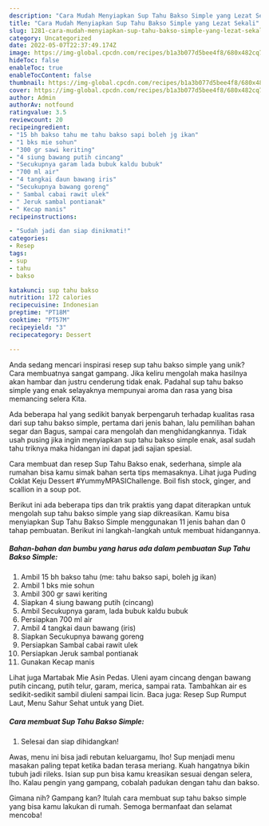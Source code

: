 ```yaml
---
description: "Cara Mudah Menyiapkan Sup Tahu Bakso Simple yang Lezat Sekali"
title: "Cara Mudah Menyiapkan Sup Tahu Bakso Simple yang Lezat Sekali"
slug: 1281-cara-mudah-menyiapkan-sup-tahu-bakso-simple-yang-lezat-sekali
category: Uncategorized
date: 2022-05-07T22:37:49.174Z
image: https://img-global.cpcdn.com/recipes/b1a3b077d5bee4f8/680x482cq70/sup-tahu-bakso-simple-foto-resep-utama.jpg
hideToc: false
enableToc: true
enableTocContent: false
thumbnail: https://img-global.cpcdn.com/recipes/b1a3b077d5bee4f8/680x482cq70/sup-tahu-bakso-simple-foto-resep-utama.jpg
cover: https://img-global.cpcdn.com/recipes/b1a3b077d5bee4f8/680x482cq70/sup-tahu-bakso-simple-foto-resep-utama.jpg
author: Admin
authorAv: notfound
ratingvalue: 3.5
reviewcount: 20
recipeingredient:
- "15 bh bakso tahu me tahu bakso sapi boleh jg ikan"
- "1 bks mie sohun"
- "300 gr sawi keriting"
- "4 siung bawang putih cincang"
- "Secukupnya garam lada bubuk kaldu bubuk"
- "700 ml air"
- "4 tangkai daun bawang iris"
- "Secukupnya bawang goreng"
- " Sambal cabai rawit ulek"
- " Jeruk sambal pontianak"
- " Kecap manis"
recipeinstructions:

- "Sudah jadi dan siap dinikmati!"
categories:
- Resep
tags:
- sup
- tahu
- bakso

katakunci: sup tahu bakso 
nutrition: 172 calories
recipecuisine: Indonesian
preptime: "PT18M"
cooktime: "PT57M"
recipeyield: "3"
recipecategory: Dessert

---
```





Anda sedang mencari inspirasi resep sup tahu bakso simple yang unik? Cara membuatnya sangat gampang. Jika keliru mengolah maka hasilnya akan hambar dan justru cenderung tidak enak. Padahal sup tahu bakso simple yang enak selayaknya mempunyai aroma dan rasa yang bisa memancing selera Kita.





Ada beberapa hal yang sedikit banyak berpengaruh terhadap kualitas rasa dari sup tahu bakso simple, pertama dari jenis bahan, lalu pemilihan bahan segar dan Bagus, sampai cara mengolah dan menghidangkannya. Tidak usah pusing jika ingin menyiapkan sup tahu bakso simple enak,      asal sudah tahu triknya maka hidangan ini dapat jadi sajian spesial.














Cara membuat dan resep Sup Tahu Bakso enak, sederhana, simple ala rumahan bisa kamu simak bahan serta tips memasaknya. Lihat juga Puding Coklat Keju Dessert #YummyMPASIChallenge. Boil fish stock, ginger, and scallion in a soup pot.






Berikut ini ada beberapa tips dan trik praktis yang dapat diterapkan untuk mengolah sup tahu bakso simple yang siap dikreasikan. Kamu bisa menyiapkan Sup Tahu Bakso Simple menggunakan 11 jenis bahan dan 0 tahap pembuatan. Berikut ini langkah-langkah untuk membuat hidangannya.

<!--inarticleads1-->

##### Bahan-bahan dan bumbu yang harus ada dalam pembuatan Sup Tahu Bakso Simple:

1. Ambil 15 bh bakso tahu (me: tahu bakso sapi, boleh jg ikan)
1. Ambil 1 bks mie sohun
1. Ambil 300 gr sawi keriting
1. Siapkan 4 siung bawang putih (cincang)
1. Ambil Secukupnya garam, lada bubuk kaldu bubuk
1. Persiapkan 700 ml air
1. Ambil 4 tangkai daun bawang (iris)
1. Siapkan Secukupnya bawang goreng
1. Persiapkan  Sambal cabai rawit ulek
1. Persiapkan  Jeruk sambal pontianak
1. Gunakan  Kecap manis


Lihat juga Martabak Mie Asin Pedas. Uleni ayam cincang dengan bawang putih cincang, putih telur, garam, merica, sampai rata. Tambahkan air es sedikit-sedikit sambil diuleni sampai licin. Baca juga: Resep Sup Rumput Laut, Menu Sahur Sehat untuk yang Diet. 

<!--inarticleads2-->

##### Cara membuat Sup Tahu Bakso Simple:


1. Selesai dan siap dihidangkan!

Awas, menu ini bisa jadi rebutan keluargamu, lho! Sup menjadi menu masakan paling tepat ketika badan terasa meriang. Kuah hangatnya bikin tubuh jadi rileks. Isian sup pun bisa kamu kreasikan sesuai dengan selera, lho. Kalau pengin yang gampang, cobalah padukan dengan tahu dan bakso. 

Gimana nih? Gampang kan? Itulah cara membuat sup tahu bakso simple yang bisa kamu lakukan di rumah. Semoga bermanfaat dan selamat mencoba!
